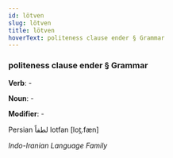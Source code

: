 ```yaml
---
id: lötven
slug: lötven
title: lötven
hoverText: politeness clause ender § Grammar
---
```


### politeness clause ender § Grammar

**Verb**: -

**Noun**: -

**Modifier**: -

Persian لطفاً lotfan [lot̪.fæn]

*Indo-Iranian Language Family*